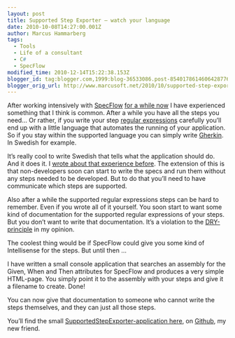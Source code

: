 ```yaml
---
layout: post
title: Supported Step Exporter – watch your language
date: 2010-10-08T14:27:00.001Z
author: Marcus Hammarberg
tags:
  - Tools
  - Life of a consultant
  - C#
  - SpecFlow
modified_time: 2010-12-14T15:22:38.153Z
blogger_id: tag:blogger.com,1999:blog-36533086.post-8540178614606428776
blogger_orig_url: http://www.marcusoft.net/2010/10/supported-step-exporter-watch-your.html
---
```



After working intensively with
<a href="http://www.specflow.org" target="_blank">SpecFlow</a> <a
href="http://www.marcusoft.net/2010/08/using-bdd-with-specflow-wpf-and-white_14.html"
target="_blank">for a while now</a> I have experienced something that I
think is common. After a while you have all the steps you need… Or
rather, if you write your step <a
href="http://www.richardlawrence.info/2010/07/20/just-enough-regular-expressions-for-cucumber/"
target="_blank">regular expressions</a> carefully you’ll end up with a
little language that automates the running of your application. So if
you stay within the supported language you can simply write
<a href="http://github.com/aslakhellesoy/cucumber/wiki/gherkin"
target="_blank">Gherkin</a>. In Swedish for example.

It’s really cool to write Swedish that tells what the application should
do. And it does it. I <a
href="http://www.marcusoft.net/2010/09/whitestephelper-small-step-toward.html"
target="_blank">wrote about that experience before</a>. The extension of
this is that non-developers soon can start to write the specs and run
them without any steps needed to be developed. But to do that you’ll
need to have communicate which steps are supported.

Also after a while the supported regular expressions steps can be hard
to remember. Even if you wrote all of it yourself. You soon start to
want some kind of documentation for the supported regular expressions of
your steps. But you don’t want to write that documentation. It’s a
violation to the
<a href="http://en.wikipedia.org/wiki/Don&#39;t_repeat_yourself"
target="_blank">DRY-principle</a> in my opinion.

The coolest thing would be if SpecFlow could give you some kind of
Intellisense for the steps. But until then …

I have written a small console application that searches an assembly for
the Given, When and Then attributes for SpecFlow and produces a very
simple HTML-page. You simply point it to the assembly with your steps
and give it a filename to create. Done!

You can now give that documentation to someone who cannot write the
steps themselves, and they can just all those steps.

You’ll find the small
<a href="http://github.com/marcusoftnet/SupportedStepExporter"
target="_blank">SupportedStepExporter-application here</a>, on
<a href="http://github.com" target="_blank">Github</a>, my new friend.

